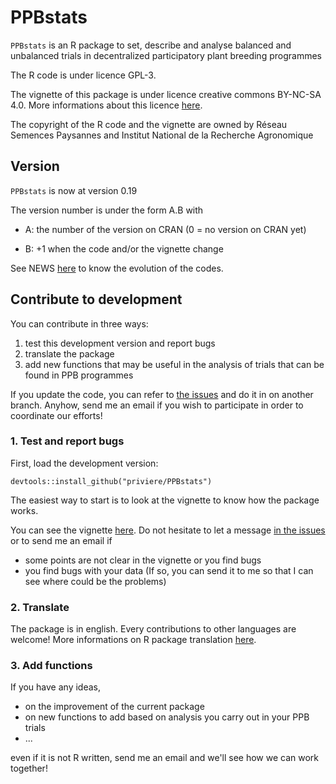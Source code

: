 # PPBstats

`PPBstats` is an R package to set, describe and analyse balanced and unbalanced trials in decentralized participatory plant breeding programmes 

The R code is under licence GPL-3.

The vignette of this package is under licence creative commons BY-NC-SA 4.0. 
More informations about this licence [here](http://creativecommons.org/licenses/by-nc-sa/4.0/).

The copyright of the R code and the vignette are owned by Réseau Semences Paysannes and Institut National de la Recherche Agronomique

## Version
`PPBstats` is now at version 0.19

The version number is under the form A.B with

* A: the number of the version on CRAN (0 = no version on CRAN yet)

* B: +1 when the code and/or the vignette change

See NEWS [here](https://github.com/priviere/PPBstats/blob/master/NEWS) to know the evolution of the codes.

## Contribute to development

You can contribute in three ways:

1. test this development version and report bugs
2. translate the package
3. add new functions that may be useful in the analysis of trials that can be found in PPB programmes

If you update the code, you can refer to 
[the issues](https://github.com/priviere/PPBstats/issues)
and do it in on another branch.
Anyhow, send me an email if you wish to participate in order to coordinate our efforts!


### 1. Test and report bugs

First, load the development version:

  `
  devtools::install_github("priviere/PPBstats")
  `

The easiest way to start is to look at the vignette to know how the package works.

You can see the vignette [here](https://www.dropbox.com/s/lh0la816dhkj8qa/PPBstats.pdf?dl=0).
Do not hesitate to let a message [in the issues](https://github.com/priviere/PPBstats/issues) or to send me an email if

- some points are not clear in the vignette or you find bugs
- you find bugs with your data (If so, you can send it to me so that I can see where could be the problems)

### 2. Translate

The package is in english. 
Every contributions to other languages are welcome!
More informations on R package translation [here](http://developer.r-project.org/Translations30.html).


### 3. Add functions

If you have any ideas, 

- on the improvement of the current package
- on new functions to add based on analysis you carry out in your PPB trials
- ...

even if it is not R written, send me an email and we'll see how we can work together!



